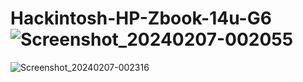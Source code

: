 # Hackintosh-HP-Zbook-14u-G6![Screenshot_20240207-002055](https://github.com/sonvirgo/Hackintosh-HP-Zbook-14u-G6/assets/10823037/f16a6040-cb9b-4deb-830a-1dcccadbe58a)
![Screenshot_20240207-002316](https://github.com/sonvirgo/Hackintosh-HP-Zbook-14u-G6/assets/10823037/24130ef1-cc88-48a8-863f-249fbd7255a1)

